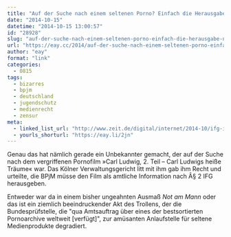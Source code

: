 ```yaml
---
title: "Auf der Suche nach einem seltenen Porno? Einfach die Herausgabe nach dem Informationsfreiheitsgesetz bei der Bundesprüfstelle für jugendgefährdende Medien fordern"
date: "2014-10-15"
datetime: "2014-10-15 13:00:57"
id: "28928"
slug: "auf-der-suche-nach-einem-seltenen-porno-einfach-die-herausgabe-nach-dem-informationsfreiheitsgesetz-bei-der-bundespruefstelle-fuer-jugendgefaehrdende-medien-fordern"
url: "https://eay.cc/2014/auf-der-suche-nach-einem-seltenen-porno-einfach-die-herausgabe-nach-dem-informationsfreiheitsgesetz-bei-der-bundespruefstelle-fuer-jugendgefaehrdende-medien-fordern/"
author: "eay"
format: "link"
categories:
  - 0815
tags:
  - bizarres
  - bpjm
  - deutschland
  - jugendschutz
  - medienrecht
  - zensur
meta:
  - linked_list_url: "http://www.zeit.de/digital/internet/2014-10/ifg-informationsfreiheitsgesetz-pornofilm-bundespruefstelle-jugendgefaehrdend"
  - yourls_shorturl: "https://eay.li/2jn"
---
```


Genau das hat nämlich gerade ein Unbekannter gemacht, der auf der Suche nach dem vergriffenen Pornofilm »Carl Ludwig, 2. Teil – Carl Ludwigs heiße Träume« war. Das Kölner Verwaltungsgericht litt mit ihm gab ihm Recht und urteilte, die BPjM müsse den Film als amtliche Information nach Â§ 2 IFG herausgeben.

Entweder war da in einem bisher ungeahnten Ausmaß _Not am Mann_ oder das ist ein ziemlich beeindruckender Akt des Trollens, der die Bundesprüfstelle, die "qua Amtsauftrag über eines der bestsortierten Pornoarchive weltweit \[verfügt\]", zur amüsanten Anlaufstelle für seltene Medienprodukte degradiert.
